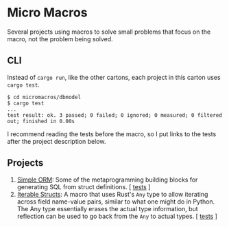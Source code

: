 # Micro Macros

Several projects using macros to solve small problems that focus on the macro, not the problem being solved.

## CLI

Instead of `cargo run`, like the other cartons, each project in this carton uses `cargo test`.

```shell
$ cd micromacros/dbmodel
$ cargo test
...
test result: ok. 3 passed; 0 failed; 0 ignored; 0 measured; 0 filtered out; finished in 0.00s
```

I recommend reading the tests before the macro, so I put links to the tests after the project description below.

## Projects

1. [Simple ORM](dbmodel/): Some of the metaprogramming building blocks for generating SQL from struct definitions. [ [tests](dbmodel/tests/the_test.rs) ]
2. [Iterable Structs](iterable/): A macro that uses Rust's `Any` type to allow iterating across field name-value pairs, similar to what one might do in Python. The Any type essentially erases the actual type information, but reflection can be used to go back from the `Any` to actual types. [ [tests](iterable/tests/the_test.rs) ]

